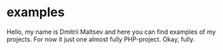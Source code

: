# examples

Hello, my name is Dmitrii Maltsev and here you can find examples of my projects. For now it just one almost fully PHP-project. Okay, fully.
